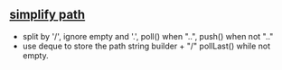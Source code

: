 
## [simplify path](https://leetcode.com/problems/simplify-path/) 
- split by '/', ignore empty and '.', poll() when "..", push() when not ".." 
- use deque to store the path string builder + "/" pollLast() while not empty.
 